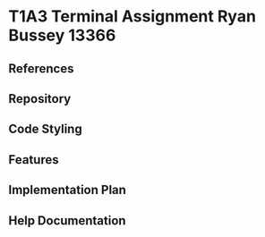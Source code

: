 # T1A3 Terminal Assignment Ryan Bussey 13366

## References

## Repository

## Code Styling

## Features

## Implementation Plan

## Help Documentation